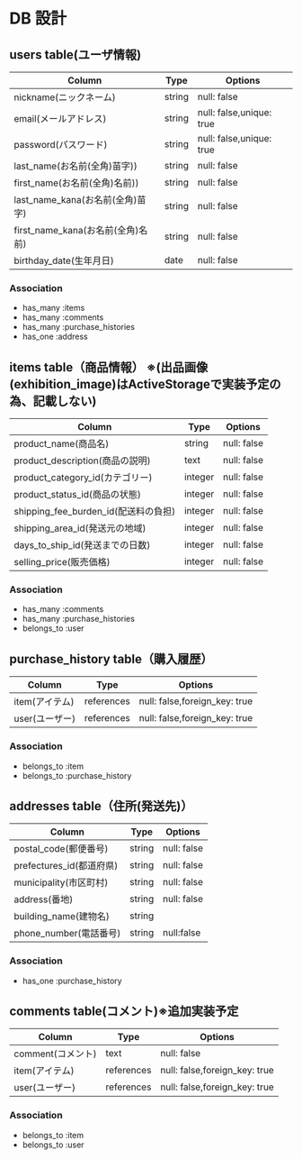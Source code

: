 # DB 設計

## users table(ユーザ情報)

| Column                         | Type                | Options                    |
|--------------------------------|---------------------|----------------------------|
| nickname(ニックネーム)           | string              | null: false                |
| email(メールアドレス)            | string              | null: false,unique: true   |
| password(パスワード)            | string              | null: false,unique: true   |
| last_name(お名前(全角)苗字))     | string              | null: false                |
| first_name(お名前(全角)名前))    | string              | null: false                |
| last_name_kana(お名前(全角)苗字) | string              | null: false                |
| first_name_kana(お名前(全角)名前)| string              | null: false                |
| birthday_date(生年月日)         | date                | null: false                |

### Association

* has_many   :items
* has_many   :comments
* has_many   :purchase_histories
* has_one    :address

## items table（商品情報） ※(出品画像(exhibition_image)はActiveStorageで実装予定の為、記載しない)

| Column                            | Type                | Options                    |
|-----------------------------------|---------------------|----------------------------|
| product_name(商品名)               | string              | null: false                |
| product_description(商品の説明)     | text                | null: false                |
| product_category_id(カテゴリー)     | integer             | null: false                |
| product_status_id(商品の状態)       | integer             | null: false                |
| shipping_fee_burden_id(配送料の負担)| integer             | null: false                |
| shipping_area_id(発送元の地域)      | integer             | null: false                |
| days_to_ship_id(発送までの日数)     | integer             | null: false                |
| selling_price(販売価格)            | integer             | null: false                |

### Association

* has_many    :comments
* has_many    :purchase_histories
* belongs_to  :user

## purchase_history table（購入履歴） 

| Column                          | Type                  | Options                       |
|---------------------------------|-----------------------|-------------------------------|
| item(アイテム)                   | references            | null: false,foreign_key: true |
| user(ユーザー)                   | references            | null: false,foreign_key: true |

### Association

* belongs_to  :item
* belongs_to  :purchase_history

## addresses table（住所(発送先)） 

| Column                         | Type                | Options                    |
|--------------------------------|---------------------|----------------------------|
| postal_code(郵便番号)           | string             | null: false                |
| prefectures_id(都道府県)        | string              | null: false                |
| municipality(市区町村)          | string              | null: false                |
| address(番地)                  | string              | null: false                |
| building_name(建物名)           | string              |                           |
| phone_number(電話番号)           | string              | null:false                |

### Association

* has_one :purchase_history

##  comments table(コメント)※追加実装予定

| Column                         | Type                | Options                       |
|--------------------------------|---------------------|-------------------------------|
| comment(コメント)                | text                | null: false                   |
| item(アイテム)                   | references          | null: false,foreign_key: true |
| user(ユーザー)                   | references          | null: false,foreign_key: true |

### Association

* belongs_to  :item
* belongs_to  :user